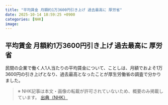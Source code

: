 ```yaml
---
title: "平均賃金 月額約1万3600円引き上げ 過去最高に 厚労省"
date: 2025-10-14 18:59:25 +0900
categories: [NHK]
image: 
---
```

## 平均賃金 月額約1万3600円引き上げ 過去最高に 厚労省

民間の企業で働く人1人当たりの平均賃金について、ことしは、月額でおよそ1万3600円の引き上げとなり、過去最高となったことが厚生労働省の調査で分かりました。

> ※ NHK記事は本文・画像の転載が許可されていないため、概要のみ掲載しています。
[出典（NHK）](http://www3.nhk.or.jp/news/html/20251015/k10014949431000.html)
